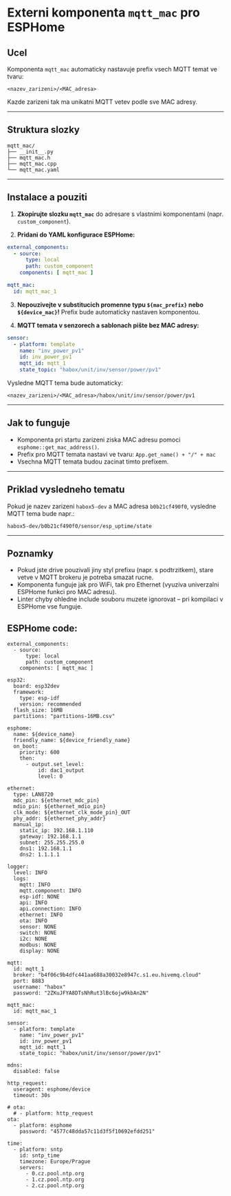 # Externi komponenta `mqtt_mac` pro ESPHome

## Ucel
Komponenta `mqtt_mac` automaticky nastavuje prefix vsech MQTT temat ve tvaru:

```
<nazev_zarizeni>/<MAC_adresa>
```

Kazde zarizeni tak ma unikatni MQTT vetev podle sve MAC adresy.

---

## Struktura slozky

```
mqtt_mac/
├── __init__.py
├── mqtt_mac.h
├── mqtt_mac.cpp
└── mqtt_mac.yaml
```

---

## Instalace a pouziti

1. **Zkopirujte slozku `mqtt_mac`** do adresare s vlastnimi komponentami (napr. `custom_component`).

2. **Pridani do YAML konfigurace ESPHome:**

```yaml
external_components:
  - source:
      type: local
      path: custom_component
    components: [ mqtt_mac ]

mqtt_mac:
  id: mqtt_mac_1
```

3. **Nepouzivejte v substitucich promenne typu `${mac_prefix}` nebo `${device_mac}`!**
Prefix bude automaticky nastaven komponentou.

4. **MQTT temata v senzorech a sablonach pište bez MAC adresy:**

```yaml
sensor:
  - platform: template
    name: "inv_power_pv1"
    id: inv_power_pv1
    mqtt_id: mqtt_1
    state_topic: "habox/unit/inv/sensor/power/pv1"
```

Vysledne MQTT tema bude automaticky:
```
<nazev_zarizeni>/<MAC_adresa>/habox/unit/inv/sensor/power/pv1
```

---

## Jak to funguje

- Komponenta pri startu zarizeni ziska MAC adresu pomoci `esphome::get_mac_address()`.
- Prefix pro MQTT temata nastavi ve tvaru:
  `App.get_name() + "/" + mac`
- Vsechna MQTT temata budou zacinat timto prefixem.

---

## Priklad vysledneho tematu

Pokud je nazev zarizeni `habox5-dev` a MAC adresa `b0b21cf490f0`, vysledne MQTT tema bude napr.:

```
habox5-dev/b0b21cf490f0/sensor/esp_uptime/state
```

---

## Poznamky

- Pokud jste drive pouzivali jiny styl prefixu (napr. s podtrzitkem), stare vetve v MQTT brokeru je potreba smazat rucne.
- Komponenta funguje jak pro WiFi, tak pro Ethernet (vyuziva univerzalni ESPHome funkci pro MAC adresu).
- Linter chyby ohledne include souboru muzete ignorovat – pri kompilaci v ESPHome vse funguje.



## ESPHome code:
```
external_components:
  - source:
      type: local
      path: custom_component
    components: [ mqtt_mac ]

esp32:
  board: esp32dev
  framework:
    type: esp-idf
    version: recommended
  flash_size: 16MB
  partitions: "partitions-16MB.csv"
  
esphome:
  name: ${device_name}
  friendly_name: ${device_friendly_name}
  on_boot:
    priority: 600
    then:
      - output.set_level:
          id: dac1_output
          level: 0
  
ethernet:
  type: LAN8720
  mdc_pin: ${ethernet_mdc_pin}
  mdio_pin: ${ethernet_mdio_pin}
  clk_mode: ${ethernet_clk_mode_pin}_OUT
  phy_addr: ${ethernet_phy_addr}
  manual_ip:
    static_ip: 192.168.1.110
    gateway: 192.168.1.1
    subnet: 255.255.255.0
    dns1: 192.168.1.1
    dns2: 1.1.1.1

logger:
  level: INFO
  logs:
    mqtt: INFO
    mqtt.component: INFO
    esp-idf: NONE  
    api: INFO
    api.connection: INFO
    ethernet: INFO
    ota: INFO
    sensor: NONE
    switch: NONE
    i2c: NONE
    modbus: NONE
    display: NONE

mqtt:
  id: mqtt_1
  broker: "b4f06c9b4dfc441aa688a30032e8947c.s1.eu.hivemq.cloud"
  port: 8883
  username: "habox"
  password: "2ZKuJFYA8DTsNhRut3lBc6ojw9kbAn2N"

mqtt_mac:
  id: mqtt_mac_1

sensor:
  - platform: template
    name: "inv_power_pv1"
    id: inv_power_pv1
    mqtt_id: mqtt_1
    state_topic: "habox/unit/inv/sensor/power/pv1"

mdns:
  disabled: false

http_request:
  useragent: esphome/device
  timeout: 30s

# ota:
  # - platform: http_request
ota:
  - platform: esphome
    password: "4577c48dda57c11d3f5f10692efdd251"

time:
  - platform: sntp
    id: sntp_time
    timezone: Europe/Prague
    servers:
      - 0.cz.pool.ntp.org
      - 1.cz.pool.ntp.org
      - 2.cz.pool.ntp.org
```
